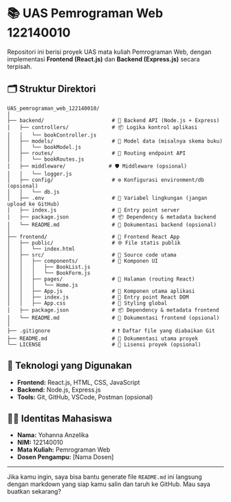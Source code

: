 # 📚 UAS Pemrograman Web 122140010

Repositori ini berisi proyek UAS mata kuliah Pemrograman Web, dengan implementasi **Frontend (React.js)** dan **Backend (Express.js)** secara terpisah.

## 🗂️ Struktur Direktori

```
UAS_pemrograman_web_122140010/
│
├── backend/                      # 🔧 Backend API (Node.js + Express)
│   ├── controllers/              # 📦 Logika kontrol aplikasi
│   │   └── bookController.js
│   ├── models/                   # 📄 Model data (misalnya skema buku)
│   │   └── bookModel.js
│   ├── routes/                   # 🧭 Routing endpoint API
│   │   └── bookRoutes.js
│   ├── middleware/              # 🛡️ Middleware (opsional)
│   │   └── logger.js
│   ├── config/                   # ⚙️ Konfigurasi environment/db (opsional)
│   │   └── db.js
│   ├── .env                      # 🔐 Variabel lingkungan (jangan upload ke GitHub)
│   ├── index.js                  # 🚀 Entry point server
│   ├── package.json              # 📦 Dependency & metadata backend
│   └── README.md                 # 📘 Dokumentasi backend (opsional)
│
├── frontend/                     # 🎨 Frontend React App
│   ├── public/                   # 🌐 File statis publik
│   │   └── index.html
│   ├── src/                      # 🧠 Source code utama
│   │   ├── components/           # 🧩 Komponen UI
│   │   │   ├── BookList.js
│   │   │   └── BookForm.js
│   │   ├── pages/                # 📄 Halaman (routing React)
│   │   │   └── Home.js
│   │   ├── App.js                # 🧭 Komponen utama aplikasi
│   │   ├── index.js              # 🚪 Entry point React DOM
│   │   ├── App.css               # 🎨 Styling global
│   ├── package.json              # 📦 Dependency & metadata frontend
│   └── README.md                 # 📘 Dokumentasi frontend (opsional)
│
├── .gitignore                    # ❗ Daftar file yang diabaikan Git
├── README.md                     # 📝 Dokumentasi utama proyek
└── LICENSE                       # 📜 Lisensi proyek (opsional)
```

## 🚀 Teknologi yang Digunakan

- **Frontend:** React.js, HTML, CSS, JavaScript
- **Backend:** Node.js, Express.js
- **Tools:** Git, GitHub, VSCode, Postman (opsional)

## 🧑‍🎓 Identitas Mahasiswa

- **Nama:** Yohanna Anzelika
- **NIM:** 122140010
- **Mata Kuliah:** Pemrograman Web
- **Dosen Pengampu:** [Nama Dosen]

---

Jika kamu ingin, saya bisa bantu generate file `README.md` ini langsung dengan markdown yang siap kamu salin dan taruh ke GitHub. Mau saya buatkan sekarang?
